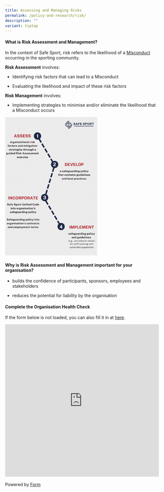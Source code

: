 ```yaml
---
title: Assessing and Managing Risks
permalink: /policy-and-research/risk/
description: ""
variant: tiptap
---
```

<h4><strong>What is Risk Assessment and Management?</strong></h4>
<p>In the context of Safe Sport, risk refers to the likelihood of a <a href="/safe-sport-programme/unified-code" rel="noopener noreferrer nofollow" target="_blank">Misconduct</a> occurring
in the sporting community.</p>
<p><strong>Risk Assessment</strong> involves:</p>
<ul data-tight="true" class="tight">
<li>
<p>Identifying risk factors that can lead to a Misconduct</p>
</li>
<li>
<p>Evaluating the likelihood and impact of these risk factors</p>
</li>
</ul>
<p><strong>Risk Management</strong> involves:</p>
<ul data-tight="true" class="tight">
<li>
<p>Implementing strategies to minimise and/or eliminate the likelihood that
a Misconduct occurs</p>
</li>
</ul>
<p></p>
<div class="isomer-image-wrapper">
<img style="width: 60%;" height="auto" width="100%" alt="Policy Road Map" src="/images/policy-roadmap.png">
</div>
<h4><strong>Why is Risk Assessment and Management important for your organisation?</strong></h4>
<ul data-tight="true" class="tight">
<li>
<p>builds the confidence of participants, sponsors, employees and stakeholders</p>
</li>
<li>
<p>reduces the potential for liability by the organisation</p>
</li>
</ul>
<p></p>
<p></p>
<h4><strong>Complete the Organisation Health Check</strong></h4>
<p></p>
<p>If the form below is not loaded, you can also fill it in at <a href="https://form.gov.sg/6577df7a63b8250012e198b9" rel="noopener noreferrer nofollow" target="_blank">here</a>.</p>
<p></p>
<div class="iframe-wrapper">
<iframe style="width: 100%; height: 500px" allowfullscreen="true" frameborder="0" src="https://form.gov.sg/6577df7a63b8250012e198b9"></iframe>
</div>
<p></p>
<p>Powered by <a href="https://form.gov.sg" rel="noopener noreferrer nofollow" target="_blank">Form</a>
</p>
<p></p>
<p></p>